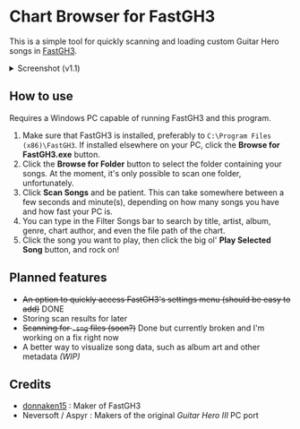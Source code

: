 # Chart Browser for FastGH3
This is a simple tool for quickly scanning and loading custom Guitar Hero songs in [FastGH3](https://github.com/donnaken15/FastGH3).
<details>
<summary>Screenshot (v1.1)</summary>
  
  ![image](https://github.com/user-attachments/assets/ec3bd0e6-f443-4c43-b39e-f8b547a8d88e)

</details>


## How to use
Requires a Windows PC capable of running FastGH3 and this program.

1) Make sure that FastGH3 is installed, preferably to `C:\Program Files (x86)\FastGH3`.  If installed elsewhere on your PC, click the **Browse for FastGH3.exe** button.
2) Click the **Browse for Folder** button to select the folder containing your songs.  At the moment, it's only possible to scan one folder, unfortunately.
3) Click **Scan Songs** and be patient.  This can take somewhere between a few seconds and minute(s), depending on how many songs you have and how fast your PC is.
4) You can type in the Filter Songs bar to search by title, artist, album, genre, chart author, and even the file path of the chart.
5) Click the song you want to play, then click the big ol' **Play Selected Song** button, and rock on!

## Planned features
- ~~An option to quickly access FastGH3's settings menu (should be easy to add)~~ DONE
- Storing scan results for later
- ~~Scanning for `.sng` files (soon?)~~ Done but currently broken and I'm working on a fix right now
- A better way to visualize song data, such as album art and other metadata *(WIP)*

## Credits
- [donnaken15](https://github.com/donnaken15) : Maker of FastGH3
- Neversoft / Aspyr : Makers of the original *Guitar Hero III* PC port
